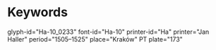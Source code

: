 # Keywords
glyph-id="Ha-10_0233"
font-id="Ha-10"
printer-id="Ha"
printer="Jan Haller"
period="1505–1525"
place="Kraków"
PT plate="173"
